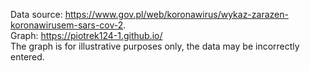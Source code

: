 Data source: https://www.gov.pl/web/koronawirus/wykaz-zarazen-koronawirusem-sars-cov-2. <br />
Graph: https://piotrek124-1.github.io/ <br />
The graph is for illustrative purposes only, the data may be incorrectly entered.
